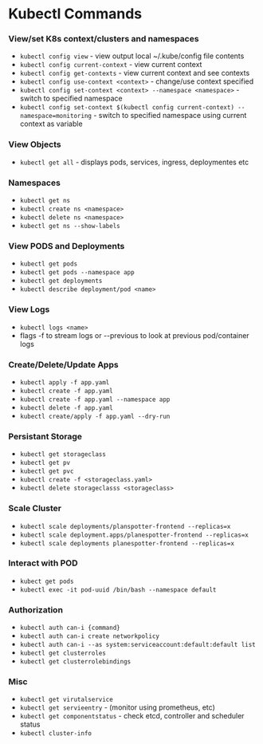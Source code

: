 # Kubectl Commands

### View/set K8s context/clusters and namespaces
* `kubectl config view` - view output local ~/.kube/config file contents
* `kubectl config current-context` - view current context
* `kubectl config get-contexts` - view current context and see contexts
* `kubectl config use-context <context>` - change/use context specified
* `kubectl config set-context <context> --namespace <namespace>` - switch to specified namespace
* `kubectl config set-context $(kubectl config current-context) --namespace=monitoring` - switch to specified namespace using current context as variable 

### View Objects
* `kubectl get all` - displays pods, services, ingress, deploymentes etc

### Namespaces
* `kubectl get ns`
* `kubectl create ns <namespace>`
* `kubectl delete ns <namespace>`
* `kubectl get ns --show-labels`

### View PODS and Deployments
* `kubectl get pods`
* `kubectl get pods --namespace app`
* `kubectl get deployments`
* `kubectl describe deployment/pod <name>`

### View Logs
* `kubectl logs <name>`
* flags -f to stream logs or --previous to look at previous pod/container logs

### Create/Delete/Update Apps
* `kubectl apply -f app.yaml`
* `kubectl create -f app.yaml`
* `kubectl create -f app.yaml --namespace app`
* `kubectl delete -f app.yaml`
* `kubectl create/apply -f app.yaml --dry-run` 

### Persistant Storage
* `kubectl get storageclass`
* `kubectl get pv`
* `kubectl get pvc`
* `kubectl create -f <storageclass.yaml>`
* `kubectl delete storageclasss <storageclass>`

### Scale Cluster
* `kubectl scale deployments/planspotter-frontend --replicas=x`
* `kubectl scale deployment.apps/planespotter-frontend --replicas=x`
* `kubectl scale deployments planespotter-frontend --replicas=x`

### Interact with POD
* `kubect get pods`
* `kubectl exec -it pod-uuid /bin/bash --namespace default`

### Authorization
* `kubectl auth can-i {command}`
* `kubectl auth can-i create networkpolicy`
* `kubectl auth can-i --as system:serviceaccount:default:default list`
* `kubectl get clusterroles`
* `kubectl get clusterrolebindings`

### Misc
* `kubectl get virutalservice`
* `kubectl get servieentry` - (monitor using prometheus, etc)
* `kubectl get componentstatus` - check etcd, controller and scheduler status
* `kubectl cluster-info`